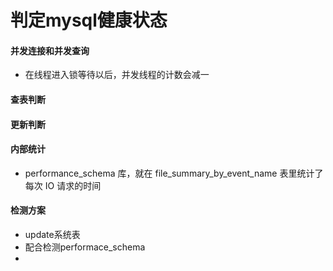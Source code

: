 # 判定mysql健康状态
#### 并发连接和并发查询
* 在线程进入锁等待以后，并发线程的计数会减一

#### 查表判断

#### 更新判断

#### 内部统计
* performance_schema 库，就在 file_summary_by_event_name 表里统计了每次 IO 请求的时间

#### 检测方案
* update系统表
* 配合检测performace_schema
* 

